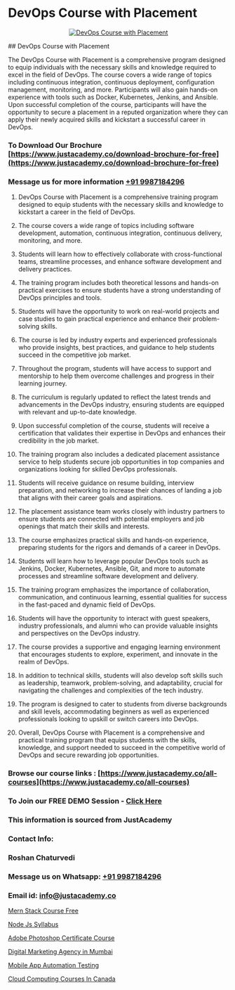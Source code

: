 # DevOps Course with Placement

<p align="center">
  <a href="https://justacademy.co/program-detail/software-testing">
    <img src="https://justacademy.co/storage2/program_images/1704700438.webp" alt="DevOps Course with Placement">
  </a>
</p>
## DevOps Course with Placement

The DevOps Course with Placement is a comprehensive program designed to equip individuals with the necessary skills and knowledge required to excel in the field of DevOps. The course covers a wide range of topics including continuous integration, continuous deployment, configuration management, monitoring, and more. Participants will also gain hands-on experience with tools such as Docker, Kubernetes, Jenkins, and Ansible. Upon successful completion of the course, participants will have the opportunity to secure a placement in a reputed organization where they can apply their newly acquired skills and kickstart a successful career in DevOps.
### To Download Our Brochure [https://www.justacademy.co/download-brochure-for-free](https://www.justacademy.co/download-brochure-for-free)
### Message us for more information [+91 9987184296](https://api.whatsapp.com/send?phone=919987184296)
1) DevOps Course with Placement is a comprehensive training program designed to equip students with the necessary skills and knowledge to kickstart a career in the field of DevOps.

2) The course covers a wide range of topics including software development, automation, continuous integration, continuous delivery, monitoring, and more.

3) Students will learn how to effectively collaborate with cross-functional teams, streamline processes, and enhance software development and delivery practices.

4) The training program includes both theoretical lessons and hands-on practical exercises to ensure students have a strong understanding of DevOps principles and tools.

5) Students will have the opportunity to work on real-world projects and case studies to gain practical experience and enhance their problem-solving skills.

6) The course is led by industry experts and experienced professionals who provide insights, best practices, and guidance to help students succeed in the competitive job market.

7) Throughout the program, students will have access to support and mentorship to help them overcome challenges and progress in their learning journey.

8) The curriculum is regularly updated to reflect the latest trends and advancements in the DevOps industry, ensuring students are equipped with relevant and up-to-date knowledge.

9) Upon successful completion of the course, students will receive a certification that validates their expertise in DevOps and enhances their credibility in the job market.

10) The training program also includes a dedicated placement assistance service to help students secure job opportunities in top companies and organizations looking for skilled DevOps professionals.

11) Students will receive guidance on resume building, interview preparation, and networking to increase their chances of landing a job that aligns with their career goals and aspirations.

12) The placement assistance team works closely with industry partners to ensure students are connected with potential employers and job openings that match their skills and interests.

13) The course emphasizes practical skills and hands-on experience, preparing students for the rigors and demands of a career in DevOps.

14) Students will learn how to leverage popular DevOps tools such as Jenkins, Docker, Kubernetes, Ansible, Git, and more to automate processes and streamline software development and delivery.

15) The training program emphasizes the importance of collaboration, communication, and continuous learning, essential qualities for success in the fast-paced and dynamic field of DevOps.

16) Students will have the opportunity to interact with guest speakers, industry professionals, and alumni who can provide valuable insights and perspectives on the DevOps industry.

17) The course provides a supportive and engaging learning environment that encourages students to explore, experiment, and innovate in the realm of DevOps.

18) In addition to technical skills, students will also develop soft skills such as leadership, teamwork, problem-solving, and adaptability, crucial for navigating the challenges and complexities of the tech industry.

19) The program is designed to cater to students from diverse backgrounds and skill levels, accommodating beginners as well as experienced professionals looking to upskill or switch careers into DevOps.

20) Overall, DevOps Course with Placement is a comprehensive and practical training program that equips students with the skills, knowledge, and support needed to succeed in the competitive world of DevOps and secure rewarding job opportunities.

### Browse our course links : [https://www.justacademy.co/all-courses](https://www.justacademy.co/all-courses) 
### To Join our FREE DEMO Session - [Click Here](https://www.justacademy.co/register-for-course-demo)


### This information is sourced from JustAcademy
### Contact Info:
### Roshan Chaturvedi
### Message us on Whatsapp: [+91 9987184296](https://api.whatsapp.com/send?phone=919987184296)
### Email id: [info@justacademy.co](mailto:info@justacademy.co)
                
[Mern Stack Course Free](https://www.linkedin.com/pulse/mern-stack-course-free-justacademy-chennai-e3w5e/)

[Node Js Syllabus](https://www.linkedin.com/pulse/node-js-syllabus-justacademy-cupertino-v1clc?trackingId=bKu%2Bx%2BKYLXCEKo3Zv41oKg%3D%3D&lipi=urn%3Ali%3Apage%3Ad_flagship3_company_admin%3BgBhGnALRQwW8mE6l8mJTTg%3D%3D)

[Adobe Photoshop Certificate Course](https://medium.com/@roneet705/adobe-photoshop-certificate-course-46b73e29f189)

[Digital Marketing Agency in Mumbai](https://medium.com/@mistersumit961/digital-marketing-agency-in-mumbai-248630f55f4e)

[Mobile App Automation Testing](https://justacademyin.github.io/justacademy/mobile-app-automation-testing)

[Cloud Computing Courses In Canada](https://justacademyin.github.io/justacademy/cloud-computing-courses-in-canada)

